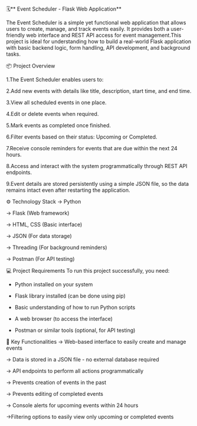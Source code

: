 🗓️** Event Scheduler - Flask Web Application**


The Event Scheduler is a simple yet functional web application that allows users to create, manage, and track events easily. It provides both a user-friendly web interface and REST API access for event management.This project is ideal for understanding how to build a real-world Flask application with basic backend logic, form handling, API development, and background tasks.

📦 Project Overview


 1.The Event Scheduler enables users to:

 2.Add new events with details like title, description, start time, and end time.

 3.View all scheduled events in one place.

 4.Edit or delete events when required.

 5.Mark events as completed once finished.

 6.Filter events based on their status: Upcoming or Completed.

 7.Receive console reminders for events that are due within the next 24 hours.

 8.Access and interact with the system programmatically through REST API endpoints.

 9.Event details are stored persistently using a simple JSON file, so the data remains intact even after restarting the application.

⚙️ Technology Stack
 -> Python

 -> Flask (Web framework)

 -> HTML, CSS (Basic interface)

 -> JSON (For data storage)

 -> Threading (For background reminders)

 -> Postman (For API testing)

💻 Project Requirements
To run this project successfully, you need:

* Python installed on your system

* Flask library installed (can be done using pip)

* Basic understanding of how to run Python scripts

* A web browser (to access the interface)

* Postman or similar tools (optional, for API testing)

🚀 Key Functionalities
 -> Web-based interface to easily create and manage events

 -> Data is stored in a JSON file - no external database required

 -> API endpoints to perform all actions programmatically

 -> Prevents creation of events in the past

 -> Prevents editing of completed events

 -> Console alerts for upcoming events within 24 hours

 ->Filtering options to easily view only upcoming or completed events


